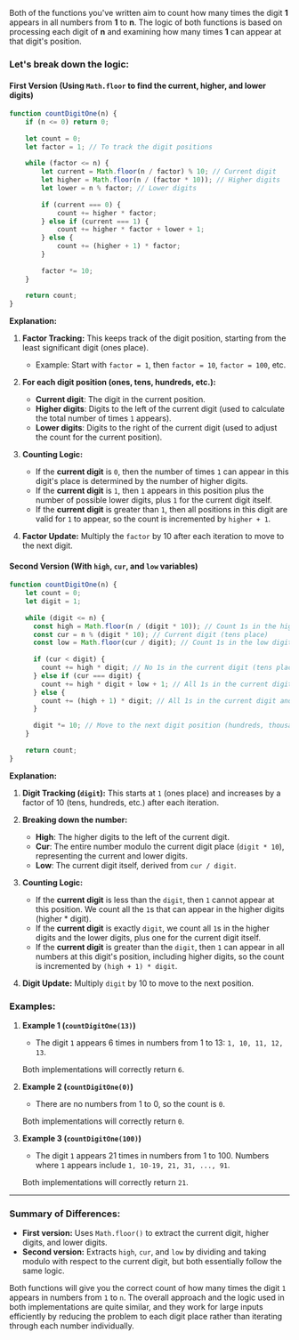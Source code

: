 Both of the functions you've written aim to count how many times the digit **1** appears in all numbers from **1** to **n**. The logic of both functions is based on processing each digit of **n** and examining how many times **1** can appear at that digit's position.

### Let's break down the logic:

#### **First Version (Using `Math.floor` to find the current, higher, and lower digits)**

```javascript
function countDigitOne(n) {
    if (n <= 0) return 0;
    
    let count = 0;
    let factor = 1; // To track the digit positions
    
    while (factor <= n) {
        let current = Math.floor(n / factor) % 10; // Current digit
        let higher = Math.floor(n / (factor * 10)); // Higher digits
        let lower = n % factor; // Lower digits
        
        if (current === 0) {
            count += higher * factor;
        } else if (current === 1) {
            count += higher * factor + lower + 1;
        } else {
            count += (higher + 1) * factor;
        }
        
        factor *= 10;
    }
    
    return count;
}
```

**Explanation:**

1. **Factor Tracking:** This keeps track of the digit position, starting from the least significant digit (ones place).
   - Example: Start with `factor = 1`, then `factor = 10`, `factor = 100`, etc.

2. **For each digit position (ones, tens, hundreds, etc.):**
   - **Current digit**: The digit in the current position.
   - **Higher digits**: Digits to the left of the current digit (used to calculate the total number of times `1` appears).
   - **Lower digits**: Digits to the right of the current digit (used to adjust the count for the current position).

3. **Counting Logic:**
   - If the **current digit** is `0`, then the number of times `1` can appear in this digit's place is determined by the number of higher digits.
   - If the **current digit** is `1`, then `1` appears in this position plus the number of possible lower digits, plus `1` for the current digit itself.
   - If the **current digit** is greater than `1`, then all positions in this digit are valid for `1` to appear, so the count is incremented by `higher + 1`.

4. **Factor Update:** Multiply the `factor` by 10 after each iteration to move to the next digit.

#### **Second Version (With `high`, `cur`, and `low` variables)**

```javascript
function countDigitOne(n) {
    let count = 0;
    let digit = 1;
  
    while (digit <= n) {
      const high = Math.floor(n / (digit * 10)); // Count 1s in the high digits (e.g., hundreds, thousands)
      const cur = n % (digit * 10); // Current digit (tens place)
      const low = Math.floor(cur / digit); // Count 1s in the low digits (e.g., ones)
  
      if (cur < digit) {
        count += high * digit; // No 1s in the current digit (tens place)
      } else if (cur === digit) {
        count += high * digit + low + 1; // All 1s in the current digit + remaining low digits + 1 (for the current digit itself)
      } else {
        count += (high + 1) * digit; // All 1s in the current digit and high digits
      }
  
      digit *= 10; // Move to the next digit position (hundreds, thousands, etc.)
    }
  
    return count;
}
```

**Explanation:**

1. **Digit Tracking (`digit`):** This starts at `1` (ones place) and increases by a factor of 10 (tens, hundreds, etc.) after each iteration.

2. **Breaking down the number:**
   - **High**: The higher digits to the left of the current digit.
   - **Cur**: The entire number modulo the current digit place (`digit * 10`), representing the current and lower digits.
   - **Low**: The current digit itself, derived from `cur / digit`.

3. **Counting Logic:**
   - If the **current digit** is less than the `digit`, then `1` cannot appear at this position. We count all the `1`s that can appear in the higher digits (higher * digit).
   - If the **current digit** is exactly `digit`, we count all `1`s in the higher digits and the lower digits, plus one for the current digit itself.
   - If the **current digit** is greater than the `digit`, then `1` can appear in all numbers at this digit's position, including higher digits, so the count is incremented by `(high + 1) * digit`.

4. **Digit Update:** Multiply `digit` by 10 to move to the next position.

### **Examples:**

1. **Example 1 (`countDigitOne(13)`)**
   - The digit `1` appears 6 times in numbers from 1 to 13: `1, 10, 11, 12, 13`.
   
   Both implementations will correctly return `6`.

2. **Example 2 (`countDigitOne(0)`)**
   - There are no numbers from 1 to 0, so the count is `0`.

   Both implementations will correctly return `0`.

3. **Example 3 (`countDigitOne(100)`)**
   - The digit `1` appears 21 times in numbers from 1 to 100. Numbers where `1` appears include `1, 10-19, 21, 31, ..., 91`.

   Both implementations will correctly return `21`.

---

### **Summary of Differences:**

- **First version:** Uses `Math.floor()` to extract the current digit, higher digits, and lower digits.
- **Second version:** Extracts `high`, `cur`, and `low` by dividing and taking modulo with respect to the current digit, but both essentially follow the same logic.

Both functions will give you the correct count of how many times the digit `1` appears in numbers from `1` to `n`. The overall approach and the logic used in both implementations are quite similar, and they work for large inputs efficiently by reducing the problem to each digit place rather than iterating through each number individually.